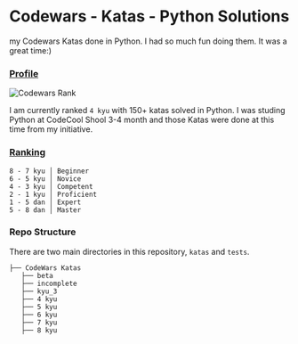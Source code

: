 # Codewars - Katas - Python Solutions
my Codewars Katas done in Python. I had so much fun doing them. It was a great time:)

### [Profile](https://www.codewars.com/users/Yaro_Codecool/badges/large)
![Codewars Rank](https://www.codewars.com/users/Yaro_Codecool/badges/large)

I am currently ranked `4 kyu` with 150+ katas solved in Python.
I was studing Python at CodeCool Shool 3-4 month and those Katas were done at this time from my initiative.

### [Ranking](http://www.codewars.com/about)
```
8 - 7 kyu │ Beginner
6 - 5 kyu │ Novice
4 - 3 kyu │ Competent
2 - 1 kyu │ Proficient
1 - 5 dan │ Expert
5 - 8 dan │ Master
```

### Repo Structure
There are two main directories in this repository, `katas` and `tests`.

```
├── CodeWars Katas
   ├── beta
   ├── incomplete
   ├── kyu_3
   ├── 4 kyu
   ├── 5 kyu
   ├── 6 kyu
   ├── 7 kyu
   ├── 8 kyu

```
